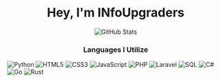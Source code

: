 <h1 align="center">Hey, I'm INfoUpgraders<br></h1>

<p align="center"><img alt="GitHub Stats" src="https://github-readme-stats.vercel.app/api?username=infoupgraders&show_icons=true&hide_border=true&line_height=25&title_color=6da860&icon_color=6da860&show_owner=true"></p>

<h3 align="center">Languages I Utilize<br></h3>

![Python](https://img.shields.io/badge/-Python-23272A?style=flat&logo=python)
![HTML5](https://img.shields.io/badge/-HTML5-23272A?style=flat&logo=html5)
![CSS3](https://img.shields.io/badge/-CSS3-23272A?style=flat&logo=css3)
![JavaScript](https://img.shields.io/badge/-JavaScript-23272A?style=flat&logo=javascript)
![PHP](https://img.shields.io/badge/-PHP-23272A?style=flat&logo=php)
![Laravel](https://img.shields.io/badge/-Laravel-23272A?style=flat&logo=laravel)
![SQL](https://img.shields.io/badge/-SQL-23272A?style=flat&logo=postgresql)
![C#](https://img.shields.io/badge/-C%23-23272A?style=flat&logo=c-sharp)
![Go](https://img.shields.io/badge/-Go-23272A?style=flat&logo=go)
![Rust](https://img.shields.io/badge/-Rust-23272A?style=flat&logo=rust)
